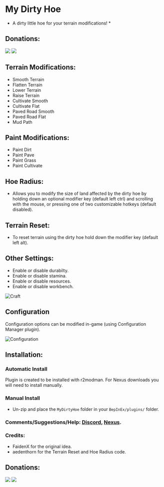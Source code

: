 # My Dirty Hoe

* A dirty little hoe for your terrain modifications! *

## Donations: 

<a href="https://www.paypal.com/donate/?hosted_button_id=BN8HEWHRMAREU">![](https://i.imgur.com/hL7sV25.png)</a> 
<a href="https://www.buymeacoffee.com/magicmike420">![](https://i.imgur.com/lnxPiNz.png)</a>


## Terrain Modifications:

  * Smooth Terrain
  * Flatten Terrain
  * Lower Terrain
  * Raise Terrain
  * Cultivate Smooth
  * Cultivate Flat
  * Paved Road Smooth
  * Paved Road Flat
  * Mud Path

## Paint Modifications:

  * Paint Dirt
  * Paint Pave
  * Paint Grass
  * Paint Cultivate
  
## Hoe Radius:

  * Allows you to modify the size of land affected by the dirty hoe by holding down an optional modifier key (default left ctrl) and scrolling with the mouse, or pressing one of two customizable hotkeys (default disabled).
  
## Terrain Reset:

  * To reset terrain using the dirty hoe hold down the modifier key (default left alt).  
  
## Other Settings:

  * Enable or disable durabilty.
  * Enable or disable stamina.
  * Enable or disable resources.
  * Enable or disable workbench.

  
![Craft](https://i.imgur.com/JgLF278.jpg)

  
## Configuration

Configuration options can be modified in-game (using Configuration Manager plugin).

![Configuration](https://i.imgur.com/D9qdejk.jpg)

## Installation:

### Automatic Install

Plugin is created to be installed with r2modman.
For Nexus downloads you will need to install manually.

### Manual Install

  * Un-zip and place the `MyDirtyHoe` folder in your `BepInEx/plugins/` folder.
  
  
### Comments/Suggestions/Help: <a href="https://discord.gg/mVeWEvkDHg">Discord</a>, <a href="https://www.nexusmods.com/valheim/mods/2581?tab=posts">Nexus</a>.

     
### Credits:   

* FaidenX for the original idea.
* aedenthorn for the Terrain Reset and Hoe Radius code.


## Donations: 

<a href="https://www.paypal.com/donate/?hosted_button_id=BN8HEWHRMAREU">![](https://i.imgur.com/hL7sV25.png)</a> 
<a href="https://www.buymeacoffee.com/magicmike420">![](https://i.imgur.com/lnxPiNz.png)</a>
